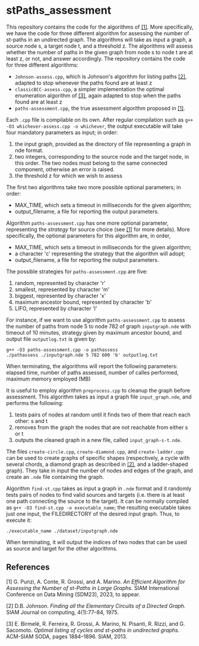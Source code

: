 # stPaths_assessment
This repository contains the code for the algorithms of [[1]](#1). 
More specifically, we have the code for three different algorithm for assessing the number of st-paths in an undirected graph. The algorithms will take as input a graph, a source node s, a target node t, and a threshold z. 
The algorithms will assess whether the number of paths in the given graph from node s to node t are at least z, or not, and answer accordingly.
The repository contains the code for three different algorithms:
- `Johnson-assess.cpp`, which is Johnson's algorithm for listing paths [[2]](#2), adapted to stop whenever the paths found are at least z
- `classicBCC-assess.cpp`, a simpler implementation the optimal enumeration algorithm of [[3]](#3), again adapted to stop when the paths found are at least z
- `paths-assessment.cpp`, the true assessment algorithm proposed in [[1]](#1).

Each `.cpp` file is compilable on its own. 
After regular compilation such as `g++ -O3 whichever-assess.cpp -o whichever`, the output executable will take four mandatory parameters as input; in order:
1. the input graph, provided as the directory of file representing a graph in nde format.
2. two integers, corresponding to the source node and the target node, in this order. The two nodes must belong to the same connected component, otherwise an error is raised.
3. the threshold z for which we wish to assess

The first two algorithms take two more possible optional parameters; in order:
- MAX_TIME, which sets a timeout in milliseconds for the given algorithm;
- output_filename, a file for reporting the output parameters.

Algorithm `paths-assessment.cpp` has one more optional parameter, representing the _strategy_ for source choice (see [[1]](#1) for more details). 
More specifically, the optional parameters for this algorithm are, in order, 
- MAX_TIME, which sets a timeout in milliseconds for the given algorithm;
- a character 'c' representing the strategy that the algorithm will adopt;
- output_filename, a file for reporting the output parameters.

The possible strategies for `paths-assessment.cpp` are five:
1. random, represented by character 'r'
2. smallest, represented by character 'm'
3. biggest, represented by character 'x'
4. maximum ancestor bound, represented by character 'b'
5. LIFO, represented by character 'l'

For instance, if we want to use algorithm `paths-assessment.cpp` to assess the number of paths from node 5 to node 782 of graph `inputgraph.nde` with timeout of 10 minutes, strategy given by maximum ancestor bound, and output file `outputlog.txt` is given by:  
```
g++ -O3 paths-assessment.cpp -o pathassess
./pathassess ./inputgraph.nde 5 782 600 'b' outputlog.txt 
```

When terminating, the algorithms will report the following parameters:  elapsed time, number of paths assessed, number of calles performed, maximum memory employed (MB)

It is useful to employ algorithm `preprocess.cpp` to cleanup the graph before assessment. This algorithm takes as input a graph file `input_graph.nde`, and performs the following:
1. tests pairs of nodes at random until it finds two of them that reach each other: s and t
2. removes from the graph the nodes that are not reachable from either s or t
3. outputs the cleaned graph in a new file, called `input_graph-s-t.nde`.


The files `create-circle.cpp`, `create-diamond.cpp`, and `create-ladder.cpp` can be used to create graphs of specific shapes (respectively, a cycle with several chords, a diamond graph as described in [[2]](#2), and a  ladder-shaped graph). They take in input the number of nodes and edges of the graph, and create an `.nde` file containing the graph. 

Algorithm `find-st.cpp` takes as input a graph in `.nde` format and it randomly tests pairs of nodes to find valid sources and targets (i.e. there is at least one path connecting the source to the target). It can be normally compiled as `g++ -O3 find-st.cpp -o executable_name`; the resulting executable takes just one input, the FILEDIRECTORY of the desired input graph. Thus, to execute it:
```
./executable_name ./dataset/inputgraph.nde
```
When terminating, it will output the indices of two nodes that can be used as source and target for the other algorithms.


## References
<a id="1">[1]</a> 
G. Punzi, A. Conte, R. Grossi, and A. Marino.
_An Efficient Algorithm for Assessing the Number of st-Paths in Large Graphs._
SIAM International Conference on Data Mining (SDM23), 2023, to appear.

<a id = "2">[2]</a> 
D.B. Johnson.
_Finding all the Elementary Circuits of a Directed Graph._
SIAM Journal on computing, 4(1):77–84, 1975.

<a id = "3">[3]</a> 
E. Birmelé, R. Ferreira, R. Grossi, A. Marino,
N. Pisanti, R. Rizzi, and G. Sacomoto. 
_Optimal listing of cycles and st-paths in undirected graphs._ 
ACM-SIAM SODA, pages 1884–1896. SIAM, 2013.
